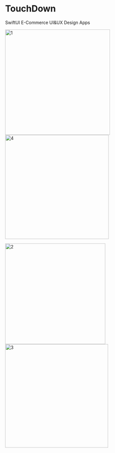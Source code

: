 # TouchDown
SwiftUI E-Commerce UI&amp;UX Design Apps 


<P>
<img width="338" alt="1" src="https://user-images.githubusercontent.com/64409793/190525255-27bf14fd-3339-4a8d-96d4-440539797a53.png">
<img width="334" alt="4" src="https://user-images.githubusercontent.com/64409793/190525259-dadcced9-48ca-4654-a08c-d1c86bdd59cf.png">
</p>
<p>
<img width="323" alt="2" src="https://user-images.githubusercontent.com/64409793/190525264-7cae79e8-d25b-4f33-9042-f24ac561c9c4.png">
<img width="332" alt="3" src="https://user-images.githubusercontent.com/64409793/190525266-d388f87a-e12b-453c-b7c9-42f8afeac805.png">
</p>
